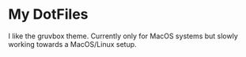 # My DotFiles

I like the gruvbox theme. Currently only for MacOS systems but slowly working towards a MacOS/Linux setup.
